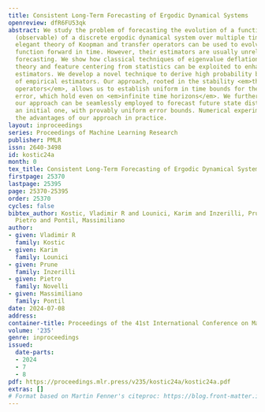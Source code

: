 ```yaml
---
title: Consistent Long-Term Forecasting of Ergodic Dynamical Systems
openreview: dfR6FU53qk
abstract: We study the problem of forecasting the evolution of a function of the state
  (observable) of a discrete ergodic dynamical system over multiple time steps. The
  elegant theory of Koopman and transfer operators can be used to evolve any such
  function forward in time. However, their estimators are usually unreliable in long-term
  forecasting. We show how classical techniques of eigenvalue deflation from operator
  theory and feature centering from statistics can be exploited to enhance standard
  estimators. We develop a novel technique to derive high probability bounds on powers
  of empirical estimators. Our approach, rooted in the stability <em>theory of non-normal
  operators</em>, allows us to establish uniform in time bounds for the forecasting
  error, which hold even on <em>infinite time horizons</em>. We further show that
  our approach can be seamlessly employed to forecast future state distributions from
  an initial one, with provably uniform error bounds. Numerical experiments illustrate
  the advantages of our approach in practice.
layout: inproceedings
series: Proceedings of Machine Learning Research
publisher: PMLR
issn: 2640-3498
id: kostic24a
month: 0
tex_title: Consistent Long-Term Forecasting of Ergodic Dynamical Systems
firstpage: 25370
lastpage: 25395
page: 25370-25395
order: 25370
cycles: false
bibtex_author: Kostic, Vladimir R and Lounici, Karim and Inzerilli, Prune and Novelli,
  Pietro and Pontil, Massimiliano
author:
- given: Vladimir R
  family: Kostic
- given: Karim
  family: Lounici
- given: Prune
  family: Inzerilli
- given: Pietro
  family: Novelli
- given: Massimiliano
  family: Pontil
date: 2024-07-08
address:
container-title: Proceedings of the 41st International Conference on Machine Learning
volume: '235'
genre: inproceedings
issued:
  date-parts:
  - 2024
  - 7
  - 8
pdf: https://proceedings.mlr.press/v235/kostic24a/kostic24a.pdf
extras: []
# Format based on Martin Fenner's citeproc: https://blog.front-matter.io/posts/citeproc-yaml-for-bibliographies/
---
```

